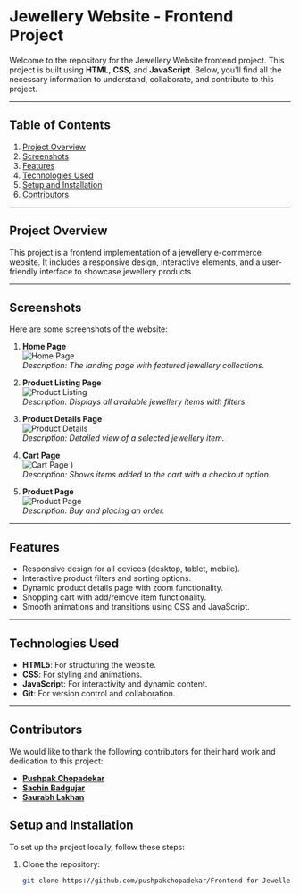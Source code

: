 # Jewellery Website - Frontend Project

Welcome to the repository for the Jewellery Website frontend project. This project is built using **HTML**, **CSS**, and **JavaScript**. Below, you'll find all the necessary information to understand, collaborate, and contribute to this project.

---

## Table of Contents
1. [Project Overview](#project-overview)
2. [Screenshots](#screenshots)
3. [Features](#features)
4. [Technologies Used](#technologies-used)
5. [Setup and Installation](#setup-and-installation)
6. [Contributors](#contributors)
 

---

## Project Overview
This project is a frontend implementation of a jewellery e-commerce website. It includes a responsive design, interactive elements, and a user-friendly interface to showcase jewellery products.

---

## Screenshots
Here are some screenshots of the website:

1. **Home Page**  
   ![Home Page]((https://github.com/user-attachments/assets/3b3b237c-552b-4c1e-bc1a-76df37e403d4)
)  
   *Description: The landing page with featured jewellery collections.*

2. **Product Listing Page**  
   ![Product Listing]((https://github.com/user-attachments/assets/8d8d4785-1a84-4a1c-8ea0-0ccba71248d6)
)  
   *Description: Displays all available jewellery items with filters.*

3. **Product Details Page**  
   ![Product Details]((https://github.com/user-attachments/assets/f20ab10c-12d8-49e9-899a-7d31dc1ca50f)
)  
   *Description: Detailed view of a selected jewellery item.*

4. **Cart Page**  
   ![Cart Page](https://github.com/user-attachments/assets/080b8e60-9dd1-457a-8122-dcec82ba0ca0)
)  
   *Description: Shows items added to the cart with a checkout option.*

5. **Product Page**  
   ![Product Page]((https://github.com/user-attachments/assets/d14aba9e-8671-4a1e-a536-96b490ddf59b)
)  
   *Description: Buy and  placing an order.*

---

## Features
- Responsive design for all devices (desktop, tablet, mobile).
- Interactive product filters and sorting options.
- Dynamic product details page with zoom functionality.
- Shopping cart with add/remove item functionality.
- Smooth animations and transitions using CSS and JavaScript.

---

## Technologies Used
- **HTML5**: For structuring the website.
- **CSS**: For styling and animations.
- **JavaScript**: For interactivity and dynamic content.
- **Git**: For version control and collaboration.


---

## Contributors
We would like to thank the following contributors for their hard work and dedication to this project:

- **[Pushpak Chopadekar](https://github.com/pushpakchopadekar)** 
- **[Sachin Badgujar](https://github.com/sachinbadgujar-git/)** 
- **[Saurabh Lakhan](https://github.com/Saurabh-1435)** 


## Setup and Installation
To set up the project locally, follow these steps:

1. Clone the repository:
   ```bash
   git clone https://github.com/pushpakchopadekar/Frontend-for-Jewellery_Shop.git
